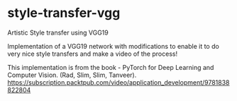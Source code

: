 # style-transfer-vgg
Artistic Style transfer using VGG19


Implementation of a VGG19 network with modifications to enable it to do very nice style transfers and make a video of the process!

This implementation is from the book - PyTorch for Deep Learning and Computer Vision. (Rad, Slim, Slim, Tanveer).
https://subscription.packtpub.com/video/application_development/9781838822804

